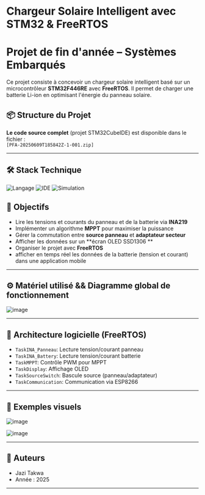 
# Chargeur Solaire Intelligent avec STM32 & FreeRTOS

# Projet de fin d'année – Systèmes Embarqués


Ce projet consiste à concevoir un chargeur solaire intelligent basé sur un microcontrôleur **STM32F446RE** avec **FreeRTOS**. Il permet de charger une batterie Li-ion en optimisant l'énergie du panneau solaire.

## 📦 Structure du Projet

**Le code source complet** (projet STM32CubeIDE) est disponible dans le fichier :  
`[PFA-20250609T185842Z-1-001.zip]`  

---
## 🛠️ Stack Technique

![Langage](https://img.shields.io/badge/Langage-C_embarqué_(STM32_HAL)-00599C?style=flat&logo=c&logoColor=white)
![IDE](https://img.shields.io/badge/IDE-STM32CubeIDE-03234B?logo=stmicroelectronics)
![Simulation](https://img.shields.io/badge/Simulation-Proteus-00AEEF)

## 🧠 Objectifs

- Lire les tensions et courants du panneau et de la batterie via **INA219**
- Implémenter un algorithme **MPPT** pour maximiser la puissance
- Gérer la commutation entre **source panneau** et **adaptateur secteur**
- Afficher les données sur un **écran OLED SSD1306 **
- Organiser le projet avec **FreeRTOS**
- afficher en temps réel les données de la batterie (tension et courant) dans une application mobile

---

## ⚙️ Matériel utilisé && Diagramme global de fonctionnement

![image](https://github.com/user-attachments/assets/74f7d634-4c27-4bd7-8688-d24acf8f7a5a)


---

## 🧵 Architecture logicielle (FreeRTOS)

- `TaskINA_Panneau`: Lecture tension/courant panneau
- `TaskINA_Battery`: Lecture tension/courant batterie
- `TaskMPPT`: Contrôle PWM pour MPPT
- `TaskDisplay`: Affichage OLED
- `TaskSourceSwitch`: Bascule source (panneau/adaptateur)
- `TaskCommunication`:  Communication via ESP8266

---


## 📸 Exemples visuels
![image](https://github.com/user-attachments/assets/0de707da-1ee0-4421-adac-29b8fb2b6754)

![image](https://github.com/user-attachments/assets/1c20f97c-6920-4ad1-be0b-1e609734400b)


---

## 📄 Auteurs

-  Jazi Takwa
-  Année : 2025

---
